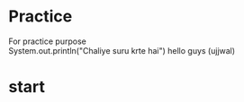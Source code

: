 # Practice
For practice purpose
<br>
System.out.println("Chaliye suru krte hai")
hello guys (ujjwal)


# start 
